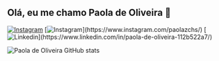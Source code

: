 ## Olá, eu me chamo Paola de Oliveira 👋

[![Instagram](https://img.shields.io/badge/Instagram-E4405F?style=for-the-badge&logo=instagram&logoColor=white)](https://www.instagram.com/paolazchs/)
[![Instagram]([https://img.shields.io/badge/Instagram-E4405F?style=for-the-badge&logo=instagram&logoColor=white](https://img.shields.io/badge/Gmail-D14836?style=for-the-badge&logo=gmail&logoColor=white))](https://www.instagram.com/paolazchs/)
[![Linkedin]([https://img.shields.io/badge/Instagram-E4405F?style=for-the-badge&logo=instagram&logoColor=white](https://img.shields.io/badge/website-000000?style=for-the-badge&logo=About.me&logoColor=white)](https://img.shields.io/badge/LinkedIn-0077B5?style=for-the-badge&logo=linkedin&logoColor=white))](https://www.linkedin.com/in/paola-de-oliveira-112b522a7/)


![Paola de Oliveira GitHub stats](https://github-readme-stats.vercel.app/api?username=paolazchs&show_icons=true&theme=dracula)
